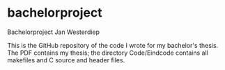 # bachelorproject
Bachelorproject Jan Westerdiep

This is the GitHub repository of the code I wrote for my bachelor's thesis. The PDF contains my thesis; the directory Code/Eindcode contains all makefiles and C source and header files.
